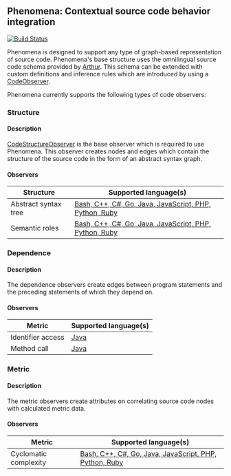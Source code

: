 ## Phenomena: Contextual source code behavior integration

[![Build Status](https://travis-ci.com/CodeBrig/Phenomena.svg?branch=master)](https://travis-ci.com/CodeBrig/Phenomena)

Phenomena is designed to support any type of graph-based representation of source code.
Phenomena's base structure uses the omnilingual source code schema provided by [Arthur](https://github.com/CodeBrig/Arthur).
This schema can be extended with custom definitions and inference rules which are introduced by using a [CodeObserver](https://github.com/CodeBrig/Phenomena/blob/v0.2.3-alpha/src/main/groovy/com/codebrig/phenomena/code/CodeObserver.groovy).

Phenomena currently supports the following types of code observers:

### Structure

#### Description
[CodeStructureObserver](https://github.com/CodeBrig/Phenomena/blob/v0.2.3-alpha/src/main/groovy/com/codebrig/phenomena/code/structure/CodeStructureObserver.groovy)
is the base observer which is required to use Phenomena.
This observer creates nodes and edges which contain the structure of the source code in the form of an abstract syntax graph.

#### Observers

| Structure                   | Supported language(s)              |
| --------------------------- | ---------------------------------- |
| Abstract syntax tree        | [Bash, C++, C#, Go, Java, JavaScript, PHP, Python, Ruby](https://github.com/CodeBrig/Arthur/blob/v0.3.2-alpha/src/main/resources/schema/omnilingual/Arthur_Omnilingual_Base_Structure.gql) |
| Semantic roles              | [Bash, C++, C#, Go, Java, JavaScript, PHP, Python, Ruby](https://github.com/CodeBrig/Arthur/blob/v0.3.2-alpha/src/main/resources/schema/omnilingual/Arthur_Omnilingual_Semantic_Roles.gql) |

### Dependence

#### Description

The dependence observers create edges between program statements and the preceding statements of which they depend on.

#### Observers

| Metric                      | Supported language(s)              |
| --------------------------- | ---------------------------------- |
| Identifier access           | [Java](https://github.com/CodeBrig/Phenomena/blob/v0.2.3-alpha/src/main/groovy/com/codebrig/phenomena/code/analysis/language/java/dependence/JavaIdentifierAccessObserver.groovy) |
| Method call                 | [Java](https://github.com/CodeBrig/Phenomena/blob/v0.2.3-alpha/src/main/groovy/com/codebrig/phenomena/code/analysis/language/java/dependence/JavaMethodCallObserver.groovy) |

### Metric

#### Description

The metric observers create attributes on correlating source code nodes with calculated metric data.

#### Observers

| Metric                      | Supported language(s)              |
| --------------------------- | ---------------------------------- |
| Cyclomatic complexity       | [Bash, C++, C#, Go, Java, JavaScript, PHP, Python, Ruby](https://github.com/CodeBrig/Phenomena/blob/v0.2.3-alpha/src/main/groovy/com/codebrig/phenomena/code/analysis/metric/CyclomaticComplexityObserver.groovy) |

